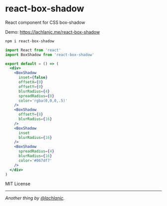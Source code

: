 # react-box-shadow

React component for CSS box-shadow

Demo: https://lachlanjc.me/react-box-shadow

```sh
npm i react-box-shadow
```

```jsx
import React from 'react'
import BoxShadow from 'react-box-shadow'

export default = () => (
  <div>
    <BoxShadow
      inset={false}
      offsetX={0}
      offsetY={0}
      blurRadius={4}
      spreadRadius={0}
      color='rgba(0,0,0,.5)'
    />
    <BoxShadow
      offsetY={8}
      blurRadius={16}
    />
    <BoxShadow
      inset
      blurRadius={16}
    />
    <BoxShadow
      spreadRadius={4}
      blurRadius={16}
      color='#067df7'
    />
  </div>
)
```

MIT License

___
*Another thing by [@lachlanjc](https://twitter.com/lachlanjc).*

